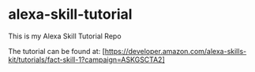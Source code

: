 # alexa-skill-tutorial
This is my Alexa Skill Tutorial Repo

The tutorial can be found at:
[https://developer.amazon.com/alexa-skills-kit/tutorials/fact-skill-1?campaign=ASKGSCTA2]
